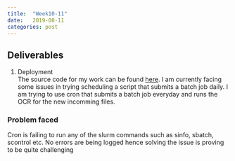 ```yaml
---
title:  "Week10-11"
date:   2019-08-11 
categories: post
---
```


## Deliverables
1. Deployment<br />
The source code for my work can be found [here](https://www.github.com/Poulami-Sarkar/Bengali-Hindi-OCR).
I am currently facing some issues in trying scheduling a script that submits a batch job daily. I am trying to use cron that submits a batch job everyday and runs the OCR for the new incomming files.

### Problem faced
Cron is failing to run any of the slurm commands such as sinfo, sbatch, scontrol etc. No errors are being logged hence solving the issue is proving to be quite challenging

